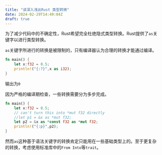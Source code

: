 ```yaml
---
title: "读深入浅出Rust 类型转换"
date: 2024-02-29T14:49:04Z
draft: true
---
```


为了减少代码中的不确定性，Rust希望完全杜绝隐式类型转换。Rust提供了`as`关键字以进行类型转换。
<!--more-->
`as`关键字所进行的转换是被限制的，只有编译器认为合理的转换才能通过编译。
```rust
fn main() {
    let x:f32 = 0.5;
    println!("{:?}",x as i32);
}
```
输出为`0`

因为严格的编译期检查，一些转换需要分为多步完成。
```rust
fn main() {
    let x:f32 = 0.5;
    // can't turn this into *mut f32 directly
    //let p1 = &x as *mut f32;
    let p2 = &x as *const f32 as *mut f32;
    println!("{:p}",p2);
}
```

然而`as`这种基于语法关键字的转换肯定只能用在一些基础类型上的。至于更复杂的转换，考虑使用标准库中的`From Into`等`trait`。